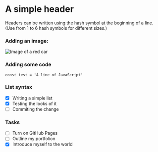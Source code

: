 # A simple header

Headers can be written using the hash symbol at the beginning of a line. (Use from 1 to 6 hash symbols for different sizes.)

### Adding an image:
![Image of a red car](https://imageio.forbes.com/specials-images/imageserve/5d35eacaf1176b0008974b54/0x0.jpg?format=jpg&crop=4560,2565,x790,y784,safe&width=1200)

### Adding some code
```
const test = 'A line of JavaScript'
```

### List syntax
- [x] Writing a simple list
- [x] Testing the looks of it
- [ ] Commiting the change

### Tasks
- [ ] Turn on GitHub Pages
- [ ] Outline my portfolion
- [x] Introduce myself to the world
